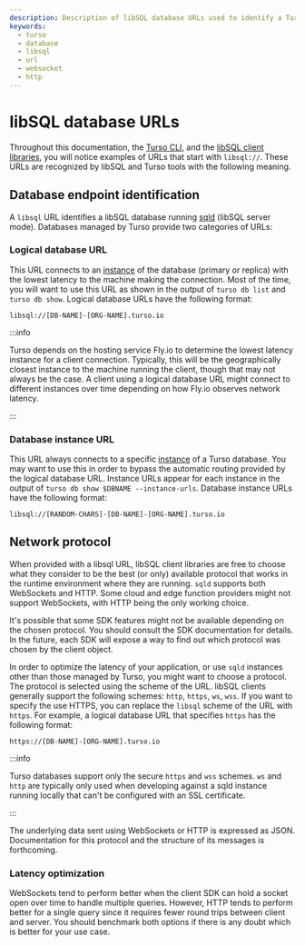 ```yaml
---
description: Description of libSQL database URLs used to identify a Turso database and the network protocol.
keywords:
  - turso
  - database
  - libsql
  - url
  - websocket
  - http
---
```


# libSQL database URLs

Throughout this documentation, the [Turso CLI], and the [libSQL client
libraries], you will notice examples of URLs that start with `libsql://`. These
URLs are recognized by libSQL and Turso tools with the following meaning.

## Database endpoint identification

A `libsql` URL identifies a libSQL database running [sqld] (libSQL server mode).
Databases managed by Turso provide two categories of URLs:

### Logical database URL

This URL connects to an [instance] of the database (primary or replica) with the
lowest latency to the machine making the connection. Most of the time, you will
want to use this URL as shown in the output of `turso db list` and `turso db
show`. Logical database URLs have the following format:

```
libsql://[DB-NAME]-[ORG-NAME].turso.io
```

:::info

Turso depends on the hosting service Fly.io to determine the lowest latency
instance for a client connection. Typically, this will be the geographically
closest instance to the machine running the client, though that may not always
be the case. A client using a logical database URL might connect to different
instances over time depending on how Fly.io observes network latency.

:::

### Database instance URL

This URL always connects to a specific [instance] of a Turso database. You may
want to use this in order to bypass the automatic routing provided by the
logical database URL. Instance URLs appear for each instance in the output of
`turso db show $DBNAME --instance-urls`. Database instance URLs have the
following format:

```
libsql://[RANDOM-CHARS]-[DB-NAME]-[ORG-NAME].turso.io
```

## Network protocol

When provided with a libsql URL, libSQL client libraries are free to choose what
they consider to be the best (or only) available protocol that works in the
runtime environment where they are running. `sqld` supports both WebSockets and
HTTP. Some cloud and edge function providers might not support WebSockets, with
HTTP being the only working choice.

It's possible that some SDK features might not be available depending on the
chosen protocol. You should consult the SDK documentation for details. In the
future, each SDK will expose a way to find out which protocol was chosen by the
client object.

In order to optimize the latency of your application, or use `sqld` instances
other than those managed by Turso, you might want to choose a protocol. The
protocol is selected using the scheme of the URL. libSQL clients generally
support the following schemes: `http`, `https`, `ws`, `wss`. If you want to
specify the use HTTPS, you can replace the `libsql` scheme of the URL with
`https`. For example, a logical database URL that specifies `https` has the
following format:

```
https://[DB-NAME]-[ORG-NAME].turso.io
```

:::info

Turso databases support only the secure `https` and `wss` schemes. `ws` and
`http` are typically only used when developing against a sqld instance running
locally that can't be configured with an SSL certificate.

:::

The underlying data sent using WebSockets or HTTP is expressed as JSON.
Documentation for this protocol and the structure of its messages is
forthcoming.

### Latency optimization

WebSockets tend to perform better when the client SDK can hold a socket open
over time to handle multiple queries. However, HTTP tends to perform better for
a single query since it requires fewer round trips between client and server.
You should benchmark both options if there is any doubt which is better for your
use case.


[Turso CLI]: /reference/turso-cli
[libSQL client libraries]: /reference/client-access/
[sqld]: https://github.com/libsql/sqld/
[instance]: /concepts#instance
